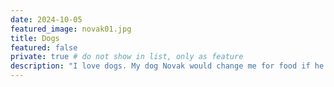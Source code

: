 ```yaml
---
date: 2024-10-05
featured_image: novak01.jpg
title: Dogs
featured: false
private: true # do not show in list, only as feature
description: "I love dogs. My dog Novak would change me for food if he had a chance, but still hasn't."
---
```


